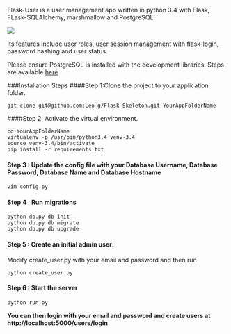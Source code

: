 Flask-User is a user management app written  in python 3.4 with Flask, FLask-SQLAlchemy, marshmallow and PostgreSQL.

![](https://travis-ci.org/Leo-g/Flask-Users.svg?branch=master)

Its features include user roles, user session management with flask-login, password hashing and user status.

Please ensure PostgreSQL is installed with the development libraries. Steps are available [here](http://techarena51.com/index.php/flask-sqlalchemy-postgresql-tutorial/)


###Installation Steps
####Step 1:Clone the project to your application folder.

    git clone git@github.com:Leo-g/Flask-Skeleton.git YourAppFolderName

####Step 2: Activate the virtual environment.
 
    cd YourAppFolderName
    virtualenv -p /usr/bin/python3.4 venv-3.4
    source venv-3.4/bin/activate
    pip install -r requirements.txt 

#### Step 3 : Update the config file with your Database Username, Database Password, Database Name and Database Hostname

    vim config.py

#### Step 4 : Run migrations 
   
    python db.py db init
    python db.py db migrate
    python db.py db upgrade
    
####  Step 5 : Create an initial admin user: 
   Modify create_user.py with your email and password and then run
   
    python create_user.py  
   
####  Step 6 : Start the server
    python run.py

**You can then login with your email and password and create users at  http://localhost:5000/users/login**
